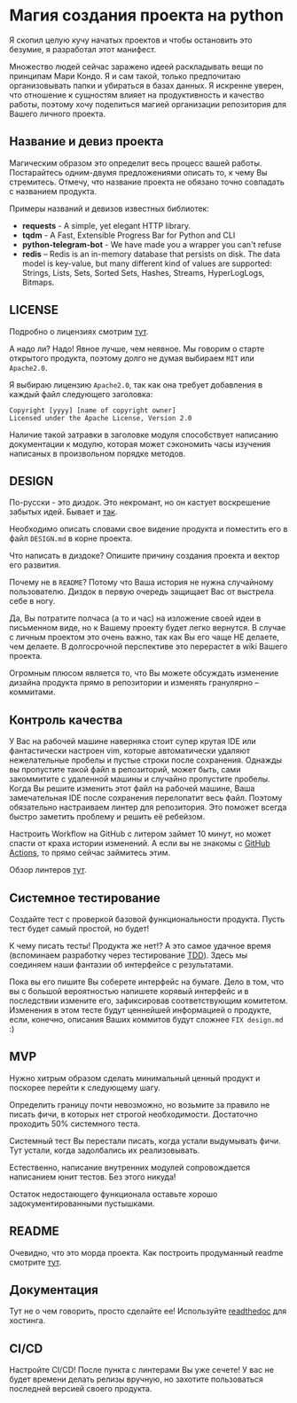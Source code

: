 # Магия создания проекта на python

Я скопил целую кучу начатых проектов и чтобы остановить это безумие, я разработал этот манифест.

Множество людей сейчас заражено идеей раскладывать вещи по принципам Мари Кондо.
Я и сам такой, только предпочитаю организовывать папки и убираться в базах данных.
Я искренне уверен, что отношение к сущностям влияет на продуктивность и качество работы,
поэтому хочу поделиться магией организации репозитория для Вашего личного проекта.

## Название и девиз проекта

Магическим образом это определит весь процесс вашей работы.
Постарайтесь одним-двумя предложениями описать то, к чему Вы стремитесь.
Отмечу, что название проекта не обязано точно совпадать с названием продукта.


Примеры названий и девизов известных библиотек:
- **requests** - A simple, yet elegant HTTP library.
- **tqdm** - A Fast, Extensible Progress Bar for Python and CLI
- **python-telegram-bot**  - We have made you a wrapper you can't refuse
- **redis** – Redis is an in-memory database that persists on disk. The data model is key-value, but many different kind of values are supported: Strings, Lists, Sets, Sorted Sets, Hashes, Streams, HyperLogLogs, Bitmaps.

## LICENSE
Подробно о лицензиях смотрим [тут](https://habr.com/ru/post/243091/).

А надо ли? Надо! Явное лучше, чем неявное.
Мы говорим о старте открытого продукта,
поэтому долго не думая выбираем `MIT` или `Apache2.0`.

Я выбираю лицензию `Apache2.0`, так как она требует добавления в каждый файл следующего заголовка:
```
Copyright [yyyy] [name of copyright owner]
Licensed under the Apache License, Version 2.0
```
Наличие такой затравки в заголовке модуля способствует написанию документации к модулю, которая может сэкономить часы изучения написаных в произвольном порядке методов.


## DESIGN
По-русски - это диздок.
Это некромант, но он кастует воскрешение забытых идей.
Бывает и [так](https://habr.com/ru/post/257603/).

Необходимо описать словами свое видение продукта
и поместить его в файл `DESIGN.md` в корне проекта.

Что написать в диздоке?
Опишите причину создания проекта и вектор его развития.

Почему не в `README`?
Потому что Ваша история не нужна случайному пользователю.
Диздок в первую очередь защищает Вас от выстрела себе в ногу.

Да, Вы потратите полчаса (а то и час) на изложение своей идеи в письменном виде,
но к Вашему проекту будет легко вернутся.
В случае с личным проектом это очень важно,
так как Вы его чаще НЕ делаете, чем делаете.
В долгосрочной перспективе это перерастет в wiki Вашего проекта.

Огромным плюсом является то, что Вы можете обсуждать изменение дизайна продукта прямо в репозитории и изменять гранулярно – коммитами.

## Контроль качества

У Вас на рабочей машине наверняка стоит супер крутая IDE или фантастически настроен vim,
которые автоматически удаляют нежелательные пробелы и пустые строки после сохранения.
Однажды вы пропустите такой файл в репозиторий,
может быть, сами закоммитите с удаленной машины и случайно пропустите пробелы.
Когда Вы решите изменить этот файл на рабочей машине,
Ваша замечательная IDE после сохранения перелопатит весь файл.
Поэтому обязательно настраиваем линтер для репозитория.
Это поможет всегда быстро заметить проблему и решить её ребейзом.

Настроить Workflow на GitHub с литером займет 10 минут,
но может спасти от краха истории изменений.
А если вы не знакомы с [GitHub Actions](https://docs.github.com/en/actions/quickstart), то прямо сейчас займитесь этим.

Обзор линтеров [тут](https://github.com/vintasoftware/python-linters-and-code-analysis).


## Системное тестирование

Создайте тест с проверкой базовой функциональности продукта.
Пусть тест будет самый простой, но будет!

К чему писать тесты!
Продукта же нет!?
А это самое удачное время (вспоминаем разработку через тестирование [TDD](https://habr.com/ru/post/430128/)).
Здесь мы соединяем наши фантазии об интерфейсе с результатами.

Пока вы его пишите Вы соберете интерфейс на бумаге.
Дело в том, что вы с большой вероятностью напишете корявый интерфейс
и в последствии измените его, зафиксировав соответствующим комитетом.
Изменения в этом тесте будут ценнейшей информацией о продукте,
если, конечно, описания Ваших коммитов будут сложнее `FIX design.md` :)


## MVP

Нужно хитрым образом сделать минимальный ценный продукт и поскорее перейти к следующему шагу.

Определить границу почти невозможно,
но возьмите за правило не писать фичи,
в которых нет строгой необходимости.
Достаточно проходить 50% системного теста.

Системный тест Вы перестали писать,
когда устали выдумывать фичи.
Тут устали, когда задолбались их реализовывать.

Естественно, написание внутренних модулей сопровождается написанием юнит тестов.
Без этого никуда!

Остаток недостающего функционала оставьте хорошо задокументированными пустышками.


## README

Очевидно, что это морда проекта. Как построить продуманный readme смотрите [тут](https://habr.com/ru/post/516564/).


## Документация

Тут не о чем говорить, просто сделайте ее!
Используйте [readthedoc](https://readthedocs.org/) для хостинга.

## CI/CD

Настройте CI/CD! После пункта с линтерами Вы уже сечете! У вас не будет времени делать релизы вручную, но захотите пользоваться последней версией своего продукта.

